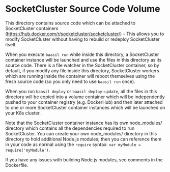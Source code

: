 SocketCluster Source Code Volume
======

This directory contains source code which can be attached to SocketCluster containers
(https://hub.docker.com/r/socketcluster/socketcluster/) - This allows you to modify
SocketCluster without having to rebuild or redeploy SocketCluster itself.

When you execute `baasil run` while inside this directory, a SocketCluster container instance
will be launched and use the files in this directory as its source code.
There is a file watcher in the SocketCluster container, so by default, if you modify any
file inside this directory, SocketCluster workers which are running inside the container
will reboot themselves using the fresh source code (so you only need to use `baasil run` once).

When you run `baasil deploy` or `baasil deploy-update`, all the files in this directory will be
copied into a volume container which will be independently pushed to your container registry (e.g. DockerHub)
and then later attached to one or more SocketCluster container instances which will be launched on your K8s cluster.

Note that the SocketCluster container instance has its own node_modules/ directory which contains all the dependencies
required to run SocketCluster. You can create your own node_modules/ directory in this directory to hold additional
Node.js modules; then you can reference them in your code as normal using the `require` syntax: `var myModule = require('myModule')`.

If you have any issues with building Node.js modules, see comments in the Dockerfile.
